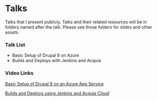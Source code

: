 # Talks
Talks that I present publicly. Talks and their related resources will be in folders named after the talk. Please see those folders for slides and other assets.


### Talk List
- Basic Setup of Drupal 8 on Azure
- Builds and Deploys with Jenkins and Acquia


### Video Links
[Basic Setup of Drupal 8 on an Azure App Service](https://www.youtube.com/watch?v=VferBtce9dY)

[Builds and Deploys using Jenkins and Acquia Cloud](https://www.youtube.com/watch?v=phPaF1Re-P4)
